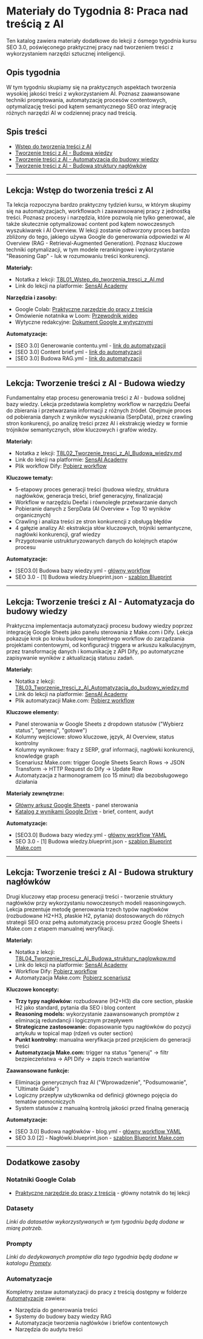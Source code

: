 # Materiały do Tygodnia 8: Praca nad treścią z AI

Ten katalog zawiera materiały dodatkowe do lekcji z ósmego tygodnia kursu SEO 3.0, poświęconego praktycznej pracy nad tworzeniem treści z wykorzystaniem narzędzi sztucznej inteligencji.

## Opis tygodnia

W tym tygodniu skupiamy się na praktycznych aspektach tworzenia wysokiej jakości treści z wykorzystaniem AI. Poznasz zaawansowane techniki promptowania, automatyzację procesów contentowych, optymalizację treści pod kątem semantycznego SEO oraz integrację różnych narzędzi AI w codziennej pracy nad treścią.

## Spis treści

- [Wstęp do tworzenia treści z AI](#lekcja-wstęp-do-tworzenia-treści-z-ai)
- [Tworzenie treści z AI - Budowa wiedzy](#lekcja-tworzenie-treści-z-ai---budowa-wiedzy)
- [Tworzenie treści z AI - Automatyzacja do budowy wiedzy](#lekcja-tworzenie-treści-z-ai---automatyzacja-do-budowy-wiedzy)
- [Tworzenie treści z AI - Budowa struktury nagłówków](#lekcja-tworzenie-treści-z-ai---budowa-struktury-nagłówków)

---

## Lekcja: Wstęp do tworzenia treści z AI

Ta lekcja rozpoczyna bardzo praktyczny tydzień kursu, w którym skupimy się na automatyzacjach, workflowach i zaawansowanej pracy z jednostką treści. Poznasz procesy i narzędzia, które pozwolą nie tylko generować, ale także skutecznie optymalizować content pod kątem nowoczesnych wyszukiwarek i AI Overview. W lekcji zostanie odtworzony proces bardzo zbliżony do tego, jakiego używa Google do generowania odpowiedzi w AI Overview (RAG - Retrieval-Augmented Generation). Poznasz kluczowe techniki optymalizacji, w tym modele rerankingowe i wykorzystanie "Reasoning Gap" - luk w rozumowaniu treści konkurencji.

**Materiały:**
- Notatka z lekcji: [T8L01_Wstep_do_tworzenia_tresci_z_AI.md](./Dokumenty/T8L01_Wstep_do_tworzenia_tresci_z_AI.md)
- Link do lekcji na platformie: [SensAI Academy](https://learn.sensai.academy/next/public/lesson/349)

**Narzędzia i zasoby:**
- Google Colab: [Praktyczne narzędzie do pracy z treścią](https://colab.research.google.com/drive/1jaCTMhvxX4t3oHJMjQZFIsrc8IVUUryU?usp=sharing)
- Omówienie notatnika w Loom: [Przewodnik wideo](https://www.loom.com/share/b36891b9d36c42a58397b35d1ef41387)
- Wytyczne redakcyjne: [Dokument Google z wytycznymi](https://docs.google.com/document/d/1TglwJ80mAU7tfNjybTgRyXX9sklKanV_uDqvqDcDUCI/edit?usp=sharing)

**Automatyzacje:**
- [SEO 3.0] Generowanie contentu.yml - [link do automatyzacji](../../Automatyzacje/[SEO%203.0]%20Generowanie%20contentu.yml)
- [SEO 3.0] Content brief.yml - [link do automatyzacji](../../Automatyzacje/[SEO%203.0]%20Content%20brief.yml)
- [SEO 3.0] Budowa RAG.yml - [link do automatyzacji](../../Automatyzacje/[SEO%203.0]%20Budowa%20RAG.yml)

---

## Lekcja: Tworzenie treści z AI - Budowa wiedzy

Fundamentalny etap procesu generowania treści z AI - budowa solidnej bazy wiedzy. Lekcja przedstawia kompletny workflow w narzędziu Deefai do zbierania i przetwarzania informacji z różnych źródeł. Obejmuje proces od pobierania danych z wyników wyszukiwania (SerpData), przez crawling stron konkurencji, po analizę treści przez AI i ekstrakcję wiedzy w formie trójników semantycznych, słów kluczowych i grafów wiedzy.

**Materiały:**
- Notatka z lekcji: [T8L02_Tworzenie_tresci_z_AI_Budowa_wiedzy.md](./Dokumenty/T8L02_Tworzenie_tresci_z_AI_Budowa_wiedzy.md)
- Link do lekcji na platformie: [SensAI Academy](https://learn.sensai.academy/next/public/lesson/346)
- Plik workflow Dify: [Pobierz workflow](https://learn.sensai.academy/download.php?lfid=65)

**Kluczowe tematy:**
- 5-etapowy proces generacji treści (budowa wiedzy, struktura nagłówków, generacja treści, brief generacyjny, finalizacja)
- Workflow w narzędziu Deefai i równoległe przetwarzanie danych
- Pobieranie danych z SerpData (AI Overview + Top 10 wyników organicznych)
- Crawling i analiza treści ze stron konkurencji z obsługą błędów
- 4 gałęzie analizy AI: ekstrakcja słów kluczowych, trójniki semantyczne, nagłówki konkurencji, graf wiedzy
- Przygotowanie ustrukturyzowanych danych do kolejnych etapów procesu

**Automatyzacje:**
- [SEO3.0] Budowa bazy wiedzy.yml - [główny workflow](../../Automatyzacje/[SEO3.0]%20Budowa%20bazy%20wiedzy.yml)
- SEO 3.0 - [1] Budowa wiedzy.blueprint.json - [szablon Blueprint](../../Automatyzacje/SEO%203.0%20-%20[1]%20Budowa%20wiedzy.blueprint.json)

---

## Lekcja: Tworzenie treści z AI - Automatyzacja do budowy wiedzy

Praktyczna implementacja automatyzacji procesu budowy wiedzy poprzez integrację Google Sheets jako panelu sterowania z Make.com i Dify. Lekcja pokazuje krok po kroku budowę kompletnego workflow do zarządzania projektami contentowymi, od konfiguracji triggera w arkuszu kalkulacyjnym, przez transformację danych i komunikację z API Dify, po automatyczne zapisywanie wyników z aktualizacją statusu zadań.

**Materiały:**
- Notatka z lekcji: [T8L03_Tworzenie_tresci_z_AI_Automatyzacja_do_budowy_wiedzy.md](./Dokumenty/T8L03_Tworzenie_tresci_z_AI_Automatyzacja_do_budowy_wiedzy.md)
- Link do lekcji na platformie: [SensAI Academy](https://learn.sensai.academy/next/public/lesson/353)
- Plik automatyzacji Make.com: [Pobierz workflow](https://learn.sensai.academy/download.php?lfid=66)

**Kluczowe elementy:**
- Panel sterowania w Google Sheets z dropdown statusów ("Wybierz status", "generuj", "gotowe")
- Kolumny wejściowe: słowo kluczowe, język, AI Overview, status kontrolny
- Kolumny wynikowe: frazy z SERP, graf informacji, nagłówki konkurencji, knowledge graph
- Scenariusz Make.com: trigger Google Sheets Search Rows → JSON Transform → HTTP Request do Dify → Update Row
- Automatyzacja z harmonogramem (co 15 minut) dla bezobsługowego działania

**Materiały zewnętrzne:**
- [Główny arkusz Google Sheets](https://docs.google.com/spreadsheets/d/1SdeOwR3uw0N3MQa3YFX-l66wZ6SO56AlKorQK600a14/edit?usp=sharing) - panel sterowania
- [Katalog z wynikami Google Drive](https://drive.google.com/drive/folders/11_ee_P405ThkaDgQj63QRiWRMRlQzH97?usp=sharing) - brief, content, audyt

**Automatyzacje:**
- [SEO3.0] Budowa bazy wiedzy.yml - [główny workflow YAML](../../Automatyzacje/[SEO3.0]%20Budowa%20bazy%20wiedzy.yml)
- SEO 3.0 - [1] Budowa wiedzy.blueprint.json - [szablon Blueprint Make.com](../../Automatyzacje/SEO%203.0%20-%20[1]%20Budowa%20wiedzy.blueprint.json)

---

## Lekcja: Tworzenie treści z AI - Budowa struktury nagłówków

Drugi kluczowy etap procesu generacji treści - tworzenie struktury nagłówków przy wykorzystaniu nowoczesnych modeli reasoningowych. Lekcja prezentuje metodę generowania trzech typów nagłówków (rozbudowane H2+H3, płaskie H2, pytania) dostosowanych do różnych strategii SEO oraz pełną automatyzację procesu przez Google Sheets i Make.com z etapem manualnej weryfikacji.

**Materiały:**
- Notatka z lekcji: [T8L04_Tworzenie_tresci_z_AI_Budowa_struktury_naglowkow.md](./Dokumenty/T8L04_Tworzenie_tresci_z_AI_Budowa_struktury_naglowkow.md)
- Link do lekcji na platformie: [SensAI Academy](https://learn.sensai.academy/next/public/lesson/347)
- Workflow Dify: [Pobierz workflow](https://learn.sensai.academy/download.php?lfid=67)
- Automatyzacja Make.com: [Pobierz scenariusz](https://learn.sensai.academy/download.php?lfid=68)

**Kluczowe koncepty:**
- **Trzy typy nagłówków:** rozbudowane (H2+H3) dla core section, płaskie H2 jako standard, pytania dla SEO i blog content
- **Reasoning models:** wykorzystanie zaawansowanych promptów z eliminacją redundancji i logicznym przepływem
- **Strategiczne zastosowanie:** dopasowanie typu nagłówków do pozycji artykułu w topical map (rdzeń vs outer section)
- **Punkt kontrolny:** manualna weryfikacja przed przejściem do generacji treści
- **Automatyzacja Make.com:** trigger na status "generuj" → filtr bezpieczeństwa → API Dify → zapis trzech wariantów

**Zaawansowane funkcje:**
- Eliminacja generycznych fraz AI ("Wprowadzenie", "Podsumowanie", "Ultimate Guide")
- Logiczny przepływ użytkownika od definicji głównego pojęcia do tematów pomocniczych
- System statusów z manualną kontrolą jakości przed finalną generacją

**Automatyzacje:**
- [SEO 3.0] Budowa nagłówków - blog.yml - [główny workflow YAML](../../Automatyzacje/[SEO%203.0]%20Budowa%20nagłówków%20-%20blog.yml)
- SEO 3.0 [2] - Nagłówki.blueprint.json - [szablon Blueprint Make.com](../../Automatyzacje/SEO%203.0%20[2]%20-%20Nagłówki.blueprint.json)

---

## Dodatkowe zasoby

### Notatniki Google Colab
- [Praktyczne narzędzie do pracy z treścią](https://colab.research.google.com/drive/1jaCTMhvxX4t3oHJMjQZFIsrc8IVUUryU?usp=sharing) - główny notatnik do tej lekcji

### Datasety
*Linki do datasetów wykorzystywanych w tym tygodniu będą dodane w miarę potrzeb.*

### Prompty
*Linki do dedykowanych promptów dla tego tygodnia będą dodane w katalogu [Prompty](../../Prompty/).*

### Automatyzacje
Kompletny zestaw automatyzacji do pracy z treścią dostępny w folderze [Automatyzacje](../../Automatyzacje/) zawiera:
- Narzędzia do generowania treści
- Systemy do budowy bazy wiedzy RAG
- Automatyzacje tworzenia nagłówków i briefów contentowych
- Narzędzia do audytu treści 